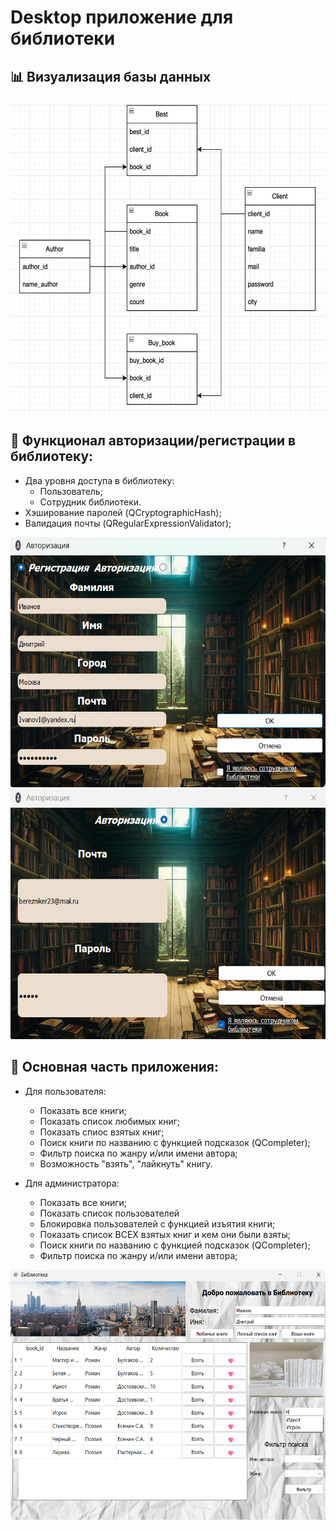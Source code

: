 # Desktop приложение для библиотеки

## 📊 Визуализация базы данных

<img src="Res/tables.png" width="600" height="500">

## 🔩 Функционал авторизации/регистрации в библиотеку:
- Два уровня доступа в библиотеку:
  - Пользователь;
  - Сотрудник библиотеки.
- Хэширование паролей (QCryptographicHash);
- Валидация почты (QRegularExpressionValidator);

<img src="Res/reg_user.png" width="600" height="400">
<img src="Res/log_admin.png" width="600" height="400">

## 🔗 Основная часть приложения:

- Для пользователя:
  - Показать все книги;
  - Показать список любимых книг;
  - Показать спиос взятых книг;
  - Поиск книги по названию с функцией подсказок (QCompleter);
  - Фильтр поиска по жанру и/или имени автора;
  - Возможность "взять", "лайкнуть" книгу.

- Для администратора:
  - Показать все книги;
  - Показать список пользователей
  - Блокировка пользователей с функцией изъятия книги;
  - Показать список ВСЕХ взятых книг и кем они были взяты;
  - Поиск книги по названию с функцией подсказок (QCompleter);
  - Фильтр поиска по жанру и/или имени автора;

<img src="Res/main_user.png" width="600" height="400">


